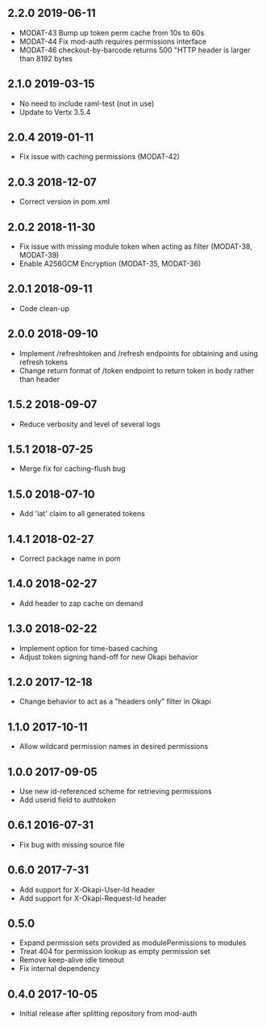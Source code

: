 ## 2.2.0 2019-06-11
 * MODAT-43 Bump up token perm cache from 10s to 60s
 * MODAT-44 Fix mod-auth requires permissions interface
 * MODAT-46 checkout-by-barcode returns 500 "HTTP header is larger
   than 8192 bytes

## 2.1.0 2019-03-15
 * No need to include raml-test (not in use)
 * Update to Vertx 3.5.4

## 2.0.4 2019-01-11
 * Fix issue with caching permissions (MODAT-42)

## 2.0.3 2018-12-07
 * Correct version in pom.xml

## 2.0.2 2018-11-30
 * Fix issue with missing module token when acting as filter (MODAT-38, MODAT-39)
 * Enable A256GCM Encryption (MODAT-35, MODAT-36)

## 2.0.1 2018-09-11
 * Code clean-up

## 2.0.0 2018-09-10
 * Implement /refreshtoken and /refresh endpoints for obtaining and using refresh tokens
 * Change return format of /token endpoint to return token in body rather than header

## 1.5.2 2018-09-07
 * Reduce verbosity and level of several logs

## 1.5.1 2018-07-25
 * Merge fix for caching-flush bug

## 1.5.0 2018-07-10
 * Add 'iat' claim to all generated tokens

## 1.4.1 2018-02-27
 * Correct package name in pom

## 1.4.0 2018-02-27
 * Add header to zap cache on demand

## 1.3.0 2018-02-22
 * Implement option for time-based caching
 * Adjust token signing hand-off for new Okapi behavior

## 1.2.0 2017-12-18
 * Change behavior to act as a "headers only" filter in Okapi

## 1.1.0 2017-10-11
 * Allow wildcard permission names in desired permissions

## 1.0.0 2017-09-05
 * Use new id-referenced scheme for retrieving permissions
 * Add userid field to authtoken

## 0.6.1 2016-07-31
 * Fix bug with missing source file

## 0.6.0 2017-7-31
 * Add support for X-Okapi-User-Id header
 * Add support for X-Okapi-Request-Id header

## 0.5.0
 * Expand permission sets provided as modulePermissions to modules
 * Treat 404 for permission lookup as empty permission set
 * Remove keep-alive idle timeout
 * Fix internal dependency

## 0.4.0 2017-10-05

 * Initial release after splitting repository from mod-auth
